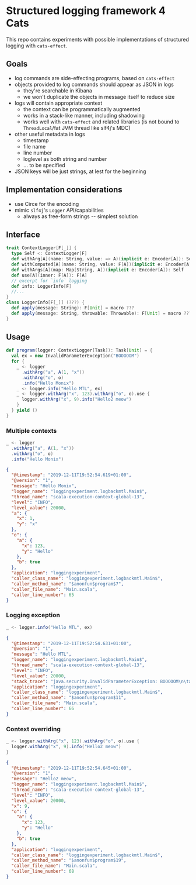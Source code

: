 # Structured logging framework 4 Cats

This repo contains experiments with possible implementations of structured logging with `cats-effect`.

## Goals

 * log commands are side-effecting programs, based on `cats-effect`
 * objects provided to log commands should appear as JSON in logs
   * they're searchable in Kibana
   * we won't duplicate the objects in message itself to reduce size
 * logs will contain appropriate context
   * the context can be programmatically augmented
   * works in a stack-like manner, including shadowing
   * works well with `cats-effect` and related libraries (is not bound to `ThreadLocal`/fat JVM thread like slf4j's MDC)
 * other useful metadata in logs
   * timestamp
   * file name
   * line number
   * loglevel as both string and number
   * ... to be specified
 * JSON keys will be just strings, at lest for the beginning

## Implementation considerations

 * use Circe for the encoding
 * mimic `slf4j`'s `Logger` API/capabilities
    * always as free-form strings -- simplest solution

## Interface

```scala
trait ContextLogger[F[_]] {
  type Self <: ContextLogger[F]
  def withArg[A](name: String, value: => A)(implicit e: Encoder[A]): Self
  def withComputed[A](name: String, value: F[A])(implicit e: Encoder[A]): Self
  def withArgs[A](map: Map[String, A])(implicit e: Encoder[A]): Self
  def use[A](inner: F[A]): F[A]
  // excerpt for `info` logging
  def info: LoggerInfo[F]
  //...
}
class LoggerInfo[F[_]] (???) {
  def apply(message: String): F[Unit] = macro ???
  def apply(message: String, throwable: Throwable): F[Unit] = macro ???
}
```

## Usage

```scala
def program(logger: ContextLogger[Task]): Task[Unit] = {
  val ex = new InvalidParameterException("BOOOOOM")
  for {
    _ <- logger
      .withArg("a", A(1, "x"))
      .withArg("o", o)
      .info("Hello Monix")
    _ <- logger.info("Hello MTL", ex)
    _ <- logger.withArg("x", 123).withArg("o", o).use {
      logger.withArg("x", 9).info("Hello2 meow")
    }
  } yield ()
}
```

### Multiple contexts
```scala
_ <- logger
  .withArg("a", A(1, "x"))
  .withArg("o", o)
  .info("Hello Monix")
```
```json
{
  "@timestamp": "2019-12-11T19:52:54.619+01:00",
  "@version": "1",
  "message": "Hello Monix",
  "logger_name": "loggingexperiment.logbackmtl.Main$",
  "thread_name": "scala-execution-context-global-13",
  "level": "INFO",
  "level_value": 20000,
  "a": {
    "x": 1,
    "y": "x"
  },
  "o": {
    "a": {
      "x": 123,
      "y": "Hello"
    },
    "b": true
  },
  "application": "loggingexperiment",
  "caller_class_name": "loggingexperiment.logbackmtl.Main$",
  "caller_method_name": "$anonfun$program$7",
  "caller_file_name": "Main.scala",
  "caller_line_number": 65
}
```

### Logging exception
```scala
_ <- logger.info("Hello MTL", ex)
```
```json
{
  "@timestamp": "2019-12-11T19:52:54.631+01:00",
  "@version": "1",
  "message": "Hello MTL",
  "logger_name": "loggingexperiment.logbackmtl.Main$",
  "thread_name": "scala-execution-context-global-13",
  "level": "INFO",
  "level_value": 20000,
  "stack_trace": "java.security.InvalidParameterException: BOOOOOM\n\tat loggingexperiment.logbackmtl.Main$.program(Main.scala:60)\n...",
  "application": "loggingexperiment",
  "caller_class_name": "loggingexperiment.logbackmtl.Main$",
  "caller_method_name": "$anonfun$program$11",
  "caller_file_name": "Main.scala",
  "caller_line_number": 66
}
```

### Context overriding
```scala
_ <- logger.withArg("x", 123).withArg("o", o).use {
  logger.withArg("x", 9).info("Hello2 meow")
}
```
```json
{
  "@timestamp": "2019-12-11T19:52:54.645+01:00",
  "@version": "1",
  "message": "Hello2 meow",
  "logger_name": "loggingexperiment.logbackmtl.Main$",
  "thread_name": "scala-execution-context-global-13",
  "level": "INFO",
  "level_value": 20000,
  "x": 9,
  "o": {
    "a": {
      "x": 123,
      "y": "Hello"
    },
    "b": true
  },
  "application": "loggingexperiment",
  "caller_class_name": "loggingexperiment.logbackmtl.Main$",
  "caller_method_name": "$anonfun$program$19",
  "caller_file_name": "Main.scala",
  "caller_line_number": 68
}
```
